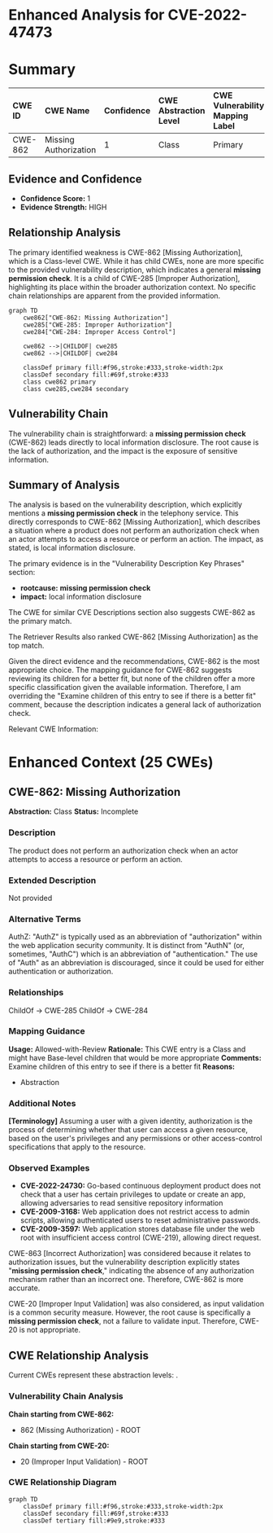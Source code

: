 # Enhanced Analysis for CVE-2022-47473

# Summary
| CWE ID  | CWE Name                   | Confidence | CWE Abstraction Level | CWE Vulnerability Mapping Label | CWE-Vulnerability Mapping Notes |
| :------- | :-------------------------- | :--------- | :--------------------- | :----------------------------- | :----------------------------- |
| CWE-862 | Missing Authorization  | 1          | Class                | Primary                        | Allowed-with-Review            |

## Evidence and Confidence

*   **Confidence Score:** 1
*   **Evidence Strength:** HIGH

## Relationship Analysis
The primary identified weakness is CWE-862 [Missing Authorization], which is a Class-level CWE. While it has child CWEs, none are more specific to the provided vulnerability description, which indicates a general **missing permission check**. It is a child of CWE-285 [Improper Authorization], highlighting its place within the broader authorization context. No specific chain relationships are apparent from the provided information.

```mermaid
graph TD
    cwe862["CWE-862: Missing Authorization"]
    cwe285["CWE-285: Improper Authorization"]
    cwe284["CWE-284: Improper Access Control"]
    
    cwe862 -->|CHILDOF| cwe285
    cwe862 -->|CHILDOF| cwe284
    
    classDef primary fill:#f96,stroke:#333,stroke-width:2px
    classDef secondary fill:#69f,stroke:#333
    class cwe862 primary
    class cwe285,cwe284 secondary
```

## Vulnerability Chain
The vulnerability chain is straightforward: a **missing permission check** (CWE-862) leads directly to local information disclosure. The root cause is the lack of authorization, and the impact is the exposure of sensitive information.

## Summary of Analysis
The analysis is based on the vulnerability description, which explicitly mentions a **missing permission check** in the telephony service. This directly corresponds to CWE-862 [Missing Authorization], which describes a situation where a product does not perform an authorization check when an actor attempts to access a resource or perform an action. The impact, as stated, is local information disclosure.

The primary evidence is in the "Vulnerability Description Key Phrases" section:
- **rootcause:** **missing permission check**
- **impact:** local information disclosure

The CWE for similar CVE Descriptions section also suggests CWE-862 as the primary match.

The Retriever Results also ranked CWE-862 [Missing Authorization] as the top match.

Given the direct evidence and the recommendations, CWE-862 is the most appropriate choice. The mapping guidance for CWE-862 suggests reviewing its children for a better fit, but none of the children offer a more specific classification given the available information. Therefore, I am overriding the "Examine children of this entry to see if there is a better fit" comment, because the description indicates a general lack of authorization check.

Relevant CWE Information:

# Enhanced Context (25 CWEs)

## CWE-862: Missing Authorization
**Abstraction:** Class
**Status:** Incomplete

### Description
The product does not perform an authorization check when an actor attempts to access a resource or perform an action.

### Extended Description
Not provided

### Alternative Terms
AuthZ: "AuthZ" is typically used as an abbreviation of "authorization" within the web application security community. It is distinct from "AuthN" (or, sometimes, "AuthC") which is an abbreviation of "authentication." The use of "Auth" as an abbreviation is discouraged, since it could be used for either authentication or authorization.

### Relationships
ChildOf -> CWE-285
ChildOf -> CWE-284

### Mapping Guidance
**Usage:** Allowed-with-Review
**Rationale:** This CWE entry is a Class and might have Base-level children that would be more appropriate
**Comments:** Examine children of this entry to see if there is a better fit
**Reasons:**
- Abstraction

### Additional Notes
**[Terminology]** Assuming a user with a given identity, authorization is the process of determining whether that user can access a given resource, based on the user's privileges and any permissions or other access-control specifications that apply to the resource.

### Observed Examples
- **CVE-2022-24730:** Go-based continuous deployment product does not check that a user has certain privileges to update or create an app, allowing adversaries to read sensitive repository information
- **CVE-2009-3168:** Web application does not restrict access to admin scripts, allowing authenticated users to reset administrative passwords.
- **CVE-2009-3597:** Web application stores database file under the web root with insufficient access control (CWE-219), allowing direct request.

CWE-863 [Incorrect Authorization] was considered because it relates to authorization issues, but the vulnerability description explicitly states "**missing permission check**," indicating the absence of any authorization mechanism rather than an incorrect one. Therefore, CWE-862 is more accurate.

CWE-20 [Improper Input Validation] was also considered, as input validation is a common security measure. However, the root cause is specifically a **missing permission check**, not a failure to validate input. Therefore, CWE-20 is not appropriate.


## CWE Relationship Analysis

Current CWEs represent these abstraction levels: .


### Vulnerability Chain Analysis

**Chain starting from CWE-862:**
- 862 (Missing Authorization) - ROOT


**Chain starting from CWE-20:**
- 20 (Improper Input Validation) - ROOT



### CWE Relationship Diagram

```mermaid
graph TD
    classDef primary fill:#f96,stroke:#333,stroke-width:2px
    classDef secondary fill:#69f,stroke:#333
    classDef tertiary fill:#9e9,stroke:#333
```